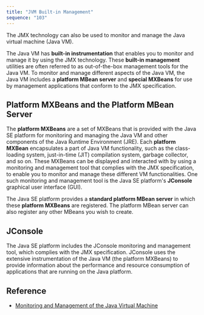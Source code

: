 ```yaml
---
title: "JVM Built-in Management"
sequence: "103"
---
```


The JMX technology can also be used to monitor and manage the Java virtual machine (Java VM).

The Java VM has **built-in instrumentation** that enables you to monitor and manage it by using the JMX technology.
These **built-in management** utilities are often referred to as out-of-the-box management tools for the Java VM.
To monitor and manage different aspects of the Java VM,
the Java VM includes a **platform MBean server** and **special MXBeans** for use by management applications that conform to the JMX specification.

## Platform MXBeans and the Platform MBean Server

The **platform MXBeans** are a set of MXBeans that is provided with the Java SE platform for
monitoring and managing the Java VM and other components of the Java Runtime Environment (JRE).
Each **platform MXBean** encapsulates a part of Java VM functionality,
such as the class-loading system, just-in-time (JIT) compilation system, garbage collector, and so on.
These MXBeans can be displayed and interacted with by using a monitoring and management tool
that complies with the JMX specification,
to enable you to monitor and manage these different VM functionalities.
One such monitoring and management tool is the Java SE platform's **JConsole** graphical user interface (GUI).

The Java SE platform provides a **standard platform MBean server** in which these **platform MXBeans** are registered.
The platform MBean server can also register any other MBeans you wish to create.

## JConsole

The Java SE platform includes the JConsole monitoring and management tool, which complies with the JMX specification.
JConsole uses the extensive instrumentation of the Java VM (the platform MXBeans)
to provide information about the performance and resource consumption of applications that are running on the Java platform.

## Reference

- [Monitoring and Management of the Java Virtual Machine](https://docs.oracle.com/javase/tutorial/jmx/overview/javavm.html)
